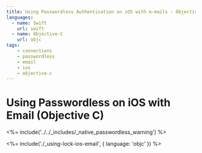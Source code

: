 ```yaml
---
title: Using Passwordless Authentication on iOS with e-mails - Objective C
languages:
  - name: Swift
    url: swift
  - name: Objective-C
    url: objc
tags:
    - connections
    - passwordless
    - email
    - ios
    - objective-c
---
```

# Using Passwordless on iOS with Email (Objective C)

<!-- markdownlint-disable -->

<%= include('../../_includes/_native_passwordless_warning') %>

<%= include('./_using-lock-ios-email', { language: 'objc' }) %>
